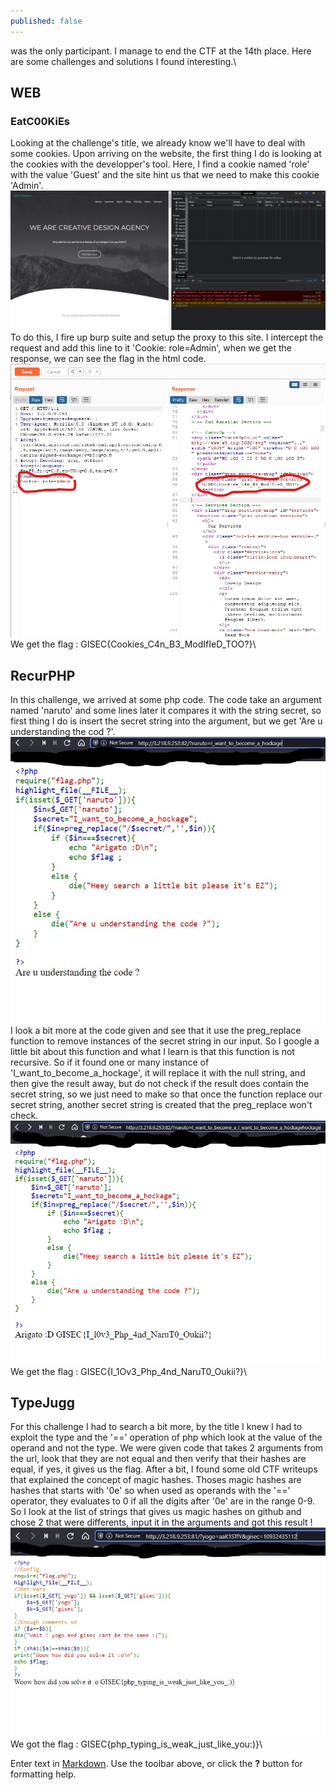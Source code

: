 ```yaml
---
published: false
---
```

was the only participant. I manage to end the CTF at the 14th place. Here are some challenges and solutions I found interesting.\ 

## WEB

### EatC00KiEs

Looking at the challenge's title, we already know we'll have to deal with some cookies. Upon arriving on the website, the first thing I do is looking at the cookies with the developper's tool. Here, I find a cookie named 'role' with the value 'Guest' and the site hint us that we need to make this cookie 'Admin'.\
![cookie1](/images/cookie2.png)\
To do this, I fire up burp suite and setup the proxy to this site. I intercept the request and add this line to it 'Cookie: role=Admin', when we get the response, we can see the flag in the html code.\
![cookie2](/images/Inkedcookies.jpg)\
We get the flag : GISEC{Cookies_C4n_B3_ModIfIeD_TOO?}\

## RecurPHP

In this challenge, we arrived at some php code. The code take an argument named 'naruto' and some lines later it compares it with the string secret, so first thing I do is insert the secret string into the argument, but we get 'Are u understanding the cod ?'.\
![php1](/images/Inkedphp1.jpg)\
I look a bit more at the code given and see that it use the preg_replace function to remove instances of the secret string in our input. So I google a little bit about this function and what I learn is that this function is not recursive. So if it found one or many instance of 'I_want_to_become_a_hockage', it will replace it with the null string, and then give the result away, but do not check if the result does contain the secret string, so we just need to make so that once the function replace our secret string, another secret string is created that the preg_replace won't check.\
![php2](/images/Inkedphp3.jpg)\
We get the flag : GISEC{I_1Ov3_Php_4nd_NaruT0_Oukii?}\

## TypeJugg

For this challenge I had to search a bit more, by the title I knew I had to exploit the type and the '==' operation of php which look at the value of the operand and not the type. We were given code that takes 2 arguments from the url, look that they are not equal and then verify that their hashes are equal, if yes, it gives us the flag. After a bit, I found some old CTF writeups that explained the concept of magic hashes. Thoses magic hashes are hashes that starts with '0e' so when used as operands with the '==' operator, they evaluates to 0 if all the digits after '0e' are in the range 0-9. So I look at the list of strings that gives us magic hashes on github and chose 2 that were differents, input it in the arguments and got this result !\
![typeJugg](/images/InkedmagicHash.jpg)\
We got the flag : GISEC{php_typing_is_weak_just_like_you:)}\

Enter text in [Markdown](http://daringfireball.net/projects/markdown/). Use the toolbar above, or click the **?** button for formatting help.
